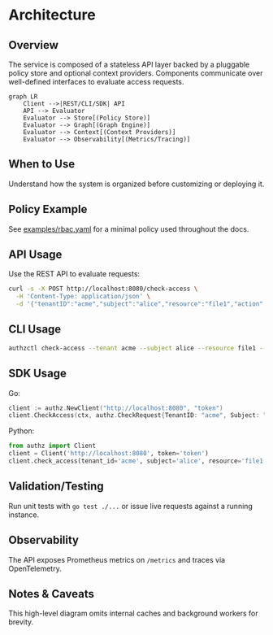 # Architecture

## Overview
The service is composed of a stateless API layer backed by a pluggable policy store and optional context providers. Components communicate over well-defined interfaces to evaluate access requests.

```mermaid
graph LR
    Client -->|REST/CLI/SDK| API
    API --> Evaluator
    Evaluator --> Store[(Policy Store)]
    Evaluator --> Graph[(Graph Engine)]
    Evaluator --> Context[(Context Providers)]
    Evaluator --> Observability[(Metrics/Tracing)]
```

## When to Use
Understand how the system is organized before customizing or deploying it.

## Policy Example
See [examples/rbac.yaml](../examples/rbac.yaml) for a minimal policy used throughout the docs.

## API Usage
Use the REST API to evaluate requests:
```sh
curl -s -X POST http://localhost:8080/check-access \
  -H 'Content-Type: application/json' \
  -d '{"tenantID":"acme","subject":"alice","resource":"file1","action":"read"}'
```

## CLI Usage
```sh
authzctl check-access --tenant acme --subject alice --resource file1 --action read
```

## SDK Usage
Go:
```go
client := authz.NewClient("http://localhost:8080", "token")
client.CheckAccess(ctx, authz.CheckRequest{TenantID: "acme", Subject: "alice", Resource: "file1", Action: "read"})
```
Python:
```python
from authz import Client
client = Client('http://localhost:8080', token='token')
client.check_access(tenant_id='acme', subject='alice', resource='file1', action='read')
```

## Validation/Testing
Run unit tests with `go test ./...` or issue live requests against a running instance.

## Observability
The API exposes Prometheus metrics on `/metrics` and traces via OpenTelemetry.

## Notes & Caveats
This high-level diagram omits internal caches and background workers for brevity.
